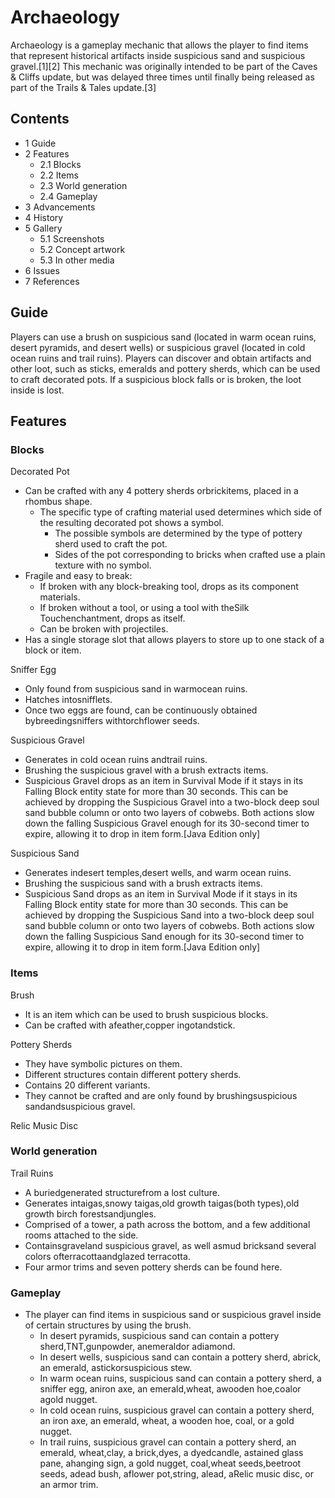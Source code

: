 # Archaeology
Archaeology is a gameplay mechanic that allows the player to find items that represent historical artifacts inside suspicious sand and suspicious gravel.[1][2] This mechanic was originally intended to be part of the Caves & Cliffs update, but was delayed three times until finally being released as part of the Trails & Tales update.[3]

## Contents
- 1 Guide
- 2 Features
	- 2.1 Blocks
	- 2.2 Items
	- 2.3 World generation
	- 2.4 Gameplay
- 3 Advancements
- 4 History
- 5 Gallery
	- 5.1 Screenshots
	- 5.2 Concept artwork
	- 5.3 In other media
- 6 Issues
- 7 References

## Guide
Players can use a brush on suspicious sand (located in warm ocean ruins, desert pyramids, and desert wells) or suspicious gravel (located in cold ocean ruins and trail ruins). Players can discover and obtain artifacts and other loot, such as sticks, emeralds and pottery sherds, which can be used to craft decorated pots. If a suspicious block falls or is broken, the loot inside is lost.

## Features
### Blocks
Decorated Pot
- Can be crafted with any 4 pottery sherds orbrickitems, placed in a rhombus shape.
	- The specific type of crafting material used determines which side of the resulting decorated pot shows a symbol.
		- The possible symbols are determined by the type of pottery sherd used to craft the pot.
		- Sides of the pot corresponding to bricks when crafted use a plain texture with no symbol.
- Fragile and easy to break:
	- If broken with any block-breaking tool, drops as its component materials.
	- If broken without a tool, or using a tool with theSilk Touchenchantment, drops as itself.
	- Can be broken with projectiles.
- Has a single storage slot that allows players to store up to one stack of a block or item.

 Sniffer Egg
- Only found from suspicious sand in warmocean ruins.
- Hatches intosnifflets.
- Once two eggs are found, can be continuously obtained bybreedingsniffers withtorchflower seeds.

Suspicious Gravel
- Generates in cold ocean ruins andtrail ruins.
- Brushing the suspicious gravel with a brush extracts items.
- Suspicious Gravel drops as an item in Survival Mode if it stays in its Falling Block entity state for more than 30 seconds. This can be achieved by dropping the Suspicious Gravel into a two-block deep soul sand bubble column or onto two layers of cobwebs. Both actions slow down the falling Suspicious Gravel enough for its 30-second timer to expire, allowing it to drop in item form.‌[Java Edition  only]

Suspicious Sand
- Generates indesert temples,desert wells, and warm ocean ruins.
- Brushing the suspicious sand with a brush extracts items.
- Suspicious Sand drops as an item in Survival Mode if it stays in its Falling Block entity state for more than 30 seconds. This can be achieved by dropping the Suspicious Sand into a two-block deep soul sand bubble column or onto two layers of cobwebs. Both actions slow down the falling Suspicious Sand enough for its 30-second timer to expire, allowing it to drop in item form.‌[Java Edition  only]

### Items
Brush
- It is an item which can be used to brush suspicious blocks.
- Can be crafted with afeather,copper ingotandstick.

 Pottery Sherds
- They have symbolic pictures on them.
- Different structures contain different pottery sherds.
- Contains 20 different variants.
- They cannot be crafted and are only found by brushingsuspicious sandandsuspicious gravel.

Relic Music Disc
### World generation
Trail Ruins
- A buriedgenerated structurefrom a lost culture.
- Generates intaigas,snowy taigas,old growth taigas(both types),old growth birch forestsandjungles.
- Comprised of a tower, a path across the bottom, and a few additional rooms attached to the side.
- Containsgraveland suspicious gravel, as well asmud bricksand several colors ofterracottaandglazed terracotta.
- Four armor trims and seven pottery sherds can be found here.

### Gameplay
- The player can find items in suspicious sand or suspicious gravel inside of certain structures by using the brush.
	- In desert pyramids, suspicious sand can contain a pottery sherd,TNT,gunpowder, anemeraldor adiamond.
	- In desert wells, suspicious sand can contain a pottery sherd, abrick, an emerald, astickorsuspicious stew.
	- In warm ocean ruins, suspicious sand can contain a pottery sherd, a sniffer egg, aniron axe, an emerald,wheat, awooden hoe,coalor agold nugget.
	- In cold ocean ruins, suspicious gravel can contain a pottery sherd, an iron axe, an emerald, wheat, a wooden hoe, coal, or a gold nugget.
	- In trail ruins, suspicious gravel can contain a pottery sherd, an emerald, wheat,clay, a brick,dyes, a dyedcandle, astained glass pane, ahanging sign, a gold nugget, coal,wheat seeds,beetroot seeds, adead bush, aflower pot,string, alead, aRelic music disc, or an armor trim.

